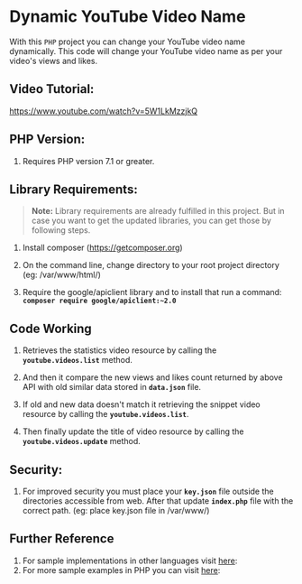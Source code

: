 # Dynamic YouTube Video Name
With this `PHP` project you can change your YouTube video name dynamically. This code will change your YouTube video name as per your video's views and likes. 

## Video Tutorial:

https://www.youtube.com/watch?v=5W1LkMzzjkQ

## PHP Version:

1. Requires PHP version 7.1 or greater.

## Library Requirements:

>**Note:** Library requirements are already fulfilled in this project. But in case you want to get the updated libraries, you can get those by following steps.

1. Install composer (https://getcomposer.org)

2. On the command line, change directory to your root project directory (eg: /var/www/html/)

3. Require the google/apiclient library and to install that run a command: **`composer require google/apiclient:~2.0`**

## Code Working

1. Retrieves the statistics video resource by calling the **`youtube.videos.list`** method.

2. And then it compare the new views and likes count returned by above API with old similar data stored in **`data.json`** file.

3. If old and new data doesn't match it retrieving the snippet video resource by calling the **`youtube.videos.list`**.

4. Then finally update the title of video resource by calling the **`youtube.videos.update`** method.


## Security:

1. For improved security you must place your **`key.json`** file outside the directories accessible from web. After that update **`index.php`** file with the correct path. (eg: place key.json file in /var/www/)

## Further Reference

1. For sample implementations in other languages visit [here](https://github.com/youtube/api-samples): 
2. For more sample examples in PHP you can visit [here](https://github.com/youtube/api-samples/tree/master/php):

